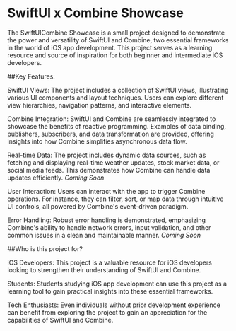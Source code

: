 # SwiftUI x Combine Showcase

The SwiftUICombine Showcase is a small project designed to demonstrate the power and versatility of SwiftUI and Combine, two essential frameworks in the world of iOS app development. This project serves as a learning resource and source of inspiration for both beginner and intermediate iOS developers.

##Key Features:

SwiftUI Views: The project includes a collection of SwiftUI views, illustrating various UI components and layout techniques. Users can explore different view hierarchies, navigation patterns, and interactive elements.

Combine Integration: SwiftUI and Combine are seamlessly integrated to showcase the benefits of reactive programming. Examples of data binding, publishers, subscribers, and data transformation are provided, offering insights into how Combine simplifies asynchronous data flow.

Real-time Data: The project includes dynamic data sources, such as fetching and displaying real-time weather updates, stock market data, or social media feeds. This demonstrates how Combine can handle data updates efficiently. *Coming Soon*

User Interaction: Users can interact with the app to trigger Combine operations. For instance, they can filter, sort, or map data through intuitive UI controls, all powered by Combine's event-driven paradigm.

Error Handling: Robust error handling is demonstrated, emphasizing Combine's ability to handle network errors, input validation, and other common issues in a clean and maintainable manner. *Coming Soon* 


##Who is this project for?

iOS Developers: This project is a valuable resource for iOS developers looking to strengthen their understanding of SwiftUI and Combine.

Students: Students studying iOS app development can use this project as a learning tool to gain practical insights into these essential frameworks.

Tech Enthusiasts: Even individuals without prior development experience can benefit from exploring the project to gain an appreciation for the capabilities of SwiftUI and Combine.
